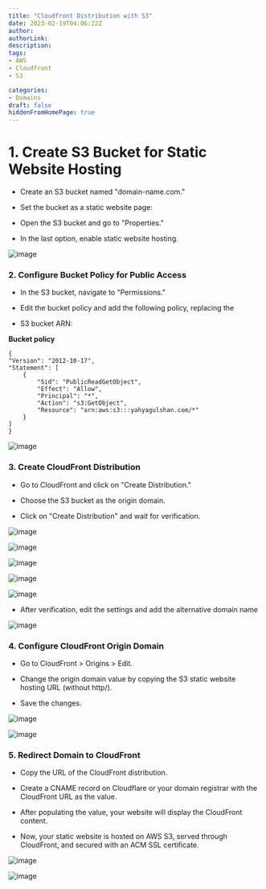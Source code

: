 ```yaml
---
title: "Cloudfront Distribution with S3"
date: 2023-02-19T04:06:22Z
author:
authorLink:
description:
tags:
- AWS
- Cloudfront
- S3

categories:
- Domains
draft: false
hiddenFromHomePage: true
---
```

# 1. Create S3 Bucket for Static Website Hosting

* Create an S3 bucket named "domain-name.com."

* Set the bucket as a static website page:

* Open the S3 bucket and go to "Properties."

* In the last option, enable static website hosting.

![image](https://github.com/yahyagulshan/yahyagulshan.com/assets/59036269/c74f1207-ee09-45bb-b2bb-6fedeb56e304)

### 2. Configure Bucket Policy for Public Access

* In the S3 bucket, navigate to "Permissions."

* Edit the bucket policy and add the following policy, replacing the 
* S3 bucket ARN:

**Bucket policy**

    {
    "Version": "2012-10-17",
    "Statement": [
        {
            "Sid": "PublicReadGetObject",
            "Effect": "Allow",
            "Principal": "*",
            "Action": "s3:GetObject",
            "Resource": "arn:aws:s3:::yahyagulshan.com/*"
        }
    ]
    }


![image](https://github.com/yahyagulshan/yahyagulshan.com/assets/59036269/0f0095da-b9a2-44b3-acd8-5e2566c16168)

### 3. Create CloudFront Distribution

* Go to CloudFront and click on "Create Distribution."

* Choose the S3 bucket as the origin domain.

* Click on "Create Distribution" and wait for verification.

![image](https://github.com/yahyagulshan/yahyagulshan.com/assets/59036269/58a9d5bd-ca0f-4893-8c64-0ab29086d33d)

![image](https://github.com/yahyagulshan/yahyagulshan.com/assets/59036269/b947c60f-b048-4a27-aa67-66a446c95531)

![image](https://github.com/yahyagulshan/yahyagulshan.com/assets/59036269/8f48d6a6-8277-456f-81d5-8aeea90d3355)

![image](https://github.com/yahyagulshan/yahyagulshan.com/assets/59036269/be0bf048-fa1b-4896-bd61-4f58bc43b618)

![image](https://github.com/yahyagulshan/yahyagulshan.com/assets/59036269/4ef5d49b-faeb-405d-bd94-9b425c33b4ae)

* After verification, edit the settings and add the alternative domain name


![image](https://github.com/yahyagulshan/yahyagulshan.com/assets/59036269/62d2ca91-3feb-456b-b793-9e2d32a6e221)

### 4. Configure CloudFront Origin Domain

* Go to CloudFront > Origins > Edit.

* Change the origin domain value by copying the S3 static website hosting URL (without http/).

* Save the changes.


![image](https://github.com/yahyagulshan/yahyagulshan.com/assets/59036269/393cda58-bee9-4048-ba8a-2edcc33602e3)

![image](https://github.com/yahyagulshan/yahyagulshan.com/assets/59036269/c1572564-c322-4ba2-af0e-daa7731bb0fd)

### 5. Redirect Domain to CloudFront

* Copy the URL of the CloudFront distribution.

* Create a CNAME record on Cloudflare or your domain registrar with the CloudFront URL as the value.

* After populating the value, your website will display the CloudFront content.

* Now, your static website is hosted on AWS S3, served through CloudFront, and secured with an ACM SSL certificate. 




![image](https://github.com/yahyagulshan/yahyagulshan.com/assets/59036269/cc275e5b-b2b3-4f83-ae14-a5b02cb7beac)

![image](https://github.com/yahyagulshan/yahyagulshan.com/assets/59036269/42e8928c-e91f-49d6-aa01-ec22560eda03)



